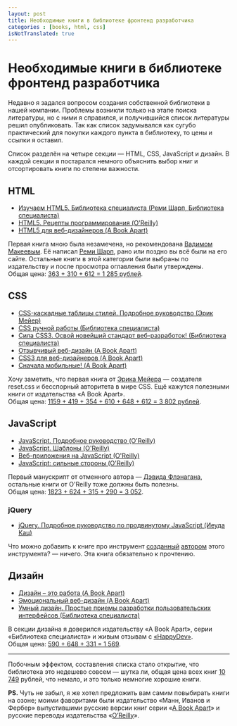 ```yaml
---
layout: post
title: Необходимые книги в библиотеке фронтенд разработчика
categories : [books, html, css]
isNotTranslated: true
---
```


Необходимые книги в библиотеке фронтенд разработчика
===============================

Недавно я задался вопросом создания собственной библиотеки в нашей компании.
Проблемы возникли только на этапе поиска литературы, но с ними я справился, и
получившийся список литературы решил опубликовать. Так как список задумывался как сугубо практический для покупки каждого пункта в библиотеку, то цены и ссылки я оставил.

Список разделён на четыре секции — HTML, СSS, JavaScript и дизайн. В каждой секции я постарался немного объяснить выбор книг и отсортировать книги по степени важности.

## HTML ##

* [Изучаем HTML5. Библиотека специалиста (Реми Шарп, Библиотека специалиста)](http://www.ozon.ru/context/detail/id/7622650/)
* [HTML5. Рецепты программирования (O'Reilly)](http://www.ozon.ru/context/detail/id/17513568/)
* [HTML5 для веб-дизайнеров (A Book Apart)](http://www.ozon.ru/context/detail/id/19431055/)

Первая книга мною была незамечена, но рекомендована [Вадимом Макеевым](http://pepelsbey.net/). Её написал [Реми Шарп](http://remysharp.com/), рано или поздно вы всё были на его сайте. Остальные книги в этой категории были выбраны по издательству и после просмотра оглавления были утверждены.  
Общая цена: [363 + 310 + 612 = 1 285 рублей](https://duckduckgo.com/?q=363+%2B+310+%2B+612%3D).

## CSS ##

* [CSS-каскадные таблицы стилей. Подробное руководство (Эрик Мейер)](http://www.ozon.ru/context/detail/id/3881079/)
* [CSS ручной работы (Библиотека специалиста)](http://chitai-gorod.ru/catalog/book/327333/)
* [Сила CSS3. Освой новейший стандарт веб-разработок! (Библиотека специалиста)](http://www.ozon.ru/context/detail/id/7449521/)
* [Отзывчивый веб-дизайн (A Book Apart)](http://www.ozon.ru/context/detail/id/8747299/)
* [CSS3 для веб-дизайнеров (A Book Apart)](http://www.ozon.ru/context/detail/id/19431033/)
* [Сначала мобильные! (A Book Apart)](http://www.ozon.ru/context/detail/id/15708347/)


Хочу заметить, что первая книга от [Эрика Мейера](http://meyerweb.com/) — создателя reset.css и бесспорный авторитета в мире CSS. Ещё кажутся полезными книги от издательства «A Book Apart».  
Общая цена: [1159 + 419 + 354 + 610 + 648 + 612 = 3 802 рублей](https://duckduckgo.com/?q=1159+%2B+419+%2B+354+%2B+610+%2B+648+%2B+612+%3D).

## JavaScript ##

* [JavaScript. Подробное руководство (O'Reilly)](http://www.ozon.ru/context/detail/id/19677670/)
* [JavaScript. Шаблоны (O'Reilly)](http://www.ozon.ru/context/detail/id/6287517/)
* [Веб-приложения на JavaScript (O'Reilly)](http://www.ozon.ru/context/detail/id/8798187/)
* [JavaScript: сильные стороны (O'Reilly)](http://www.ozon.ru/context/detail/id/8144634/)

Первый манускрипт от отменного автора — [Дэвида Флэнагана](http://www.davidflanagan.com/), остальные книги от O'Reilly тоже должны быть полезны.  
Общая цена: [1823 + 624 + 315 + 290 = 3 052](https://duckduckgo.com/?q=1823+%2B+315+%2B+290+%3D).

### jQuery ###

* [jQuery. Подробное руководство по продвинутому JavaScript (Иеуда Кац)](http://www.ozon.ru/context/detail/id/6277333/)

Что можно добавить к книге про инструмент [созданный](http://jquery.org/team/) [автором](http://yehudakatz.com/) этого инструмента? 
— ничего. Эта книга обязательно к прочтению.

## Дизайн ##

* [Дизайн – это работа (A Book Apart)](http://www.ozon.ru/context/detail/id/19636870/)
* [Эмоциональный веб-дизайн (A Book Apart)](http://www.ozon.ru/context/detail/id/8747236/)
* [Умный дизайн. Простые приемы разработки пользовательских интерфейсов (Библиотека специалиста)](http://www.ozon.ru/context/detail/id/16905899/)

В секции дизайна я доверился издательству «A Book Apart», серии «Библиотека специалиста» и живым отзывам с [«HappyDev»](http://happydev.ru/).  
Общая цена: [590 + 648 + 331 = 1 569](https://duckduckgo.com/?q=590+%2B+648+%2B+331+%3D).

------------
Побочным эффектом, составления списка стало открытие, что библиотека это недешево совсем — шутка ли, общая цена всех книг [10 749](https://duckduckgo.com/?q=1285+%2B+3802+%2B+3052+%2B+1041+%2B+1569) рублей, что немало, и это только немногие хорошие книги.

**PS.** Чуть не забыл, я же хотел предложить вам самим повыбирать книги на озоне; моими фаворитами были издательство «Манн, Иванов и Фербер» выпустившими русские версии книг серии «[A Book Apart](http://www.ozon.ru/context/detail/id/19431034/)» и русские переводы издательства «[O’Reilly](http://www.ozon.ru/context/detail/id/3878486/)».